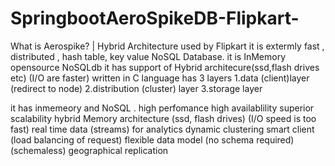 # SpringbootAeroSpikeDB-Flipkart-
What is Aerospike? | Hybrid Architecture used by Flipkart
it is extermly fast , distributed , hash table, key value  NoSQL Database.
it is InMemory opensource NoSQLdb
it has support of Hybrid architecure(ssd,flash drives etc) (I/O are faster)
written in C language
has 3 layers
	1.data (client)layer (redirect to node)
	2.distribution (cluster) layer
	3.storage layer

it has inmemeory and NoSQL .
high perfomance
high availablility
superior scalability
hybrid Memory architecture (ssd, flash drives) (I/O speed is too fast)
real time data (streams) for analytics
dynamic clustering 
smart client (load balancing of request)
flexible data model (no schema required) (schemaless)
geographical replication